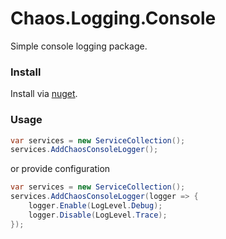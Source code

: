 ﻿# Chaos.Logging.Console
Simple console logging package.  

### Install
Install via [nuget](https://www.nuget.org/packages/VivaVictoria.Chaos.Logging.Console/).

### Usage
```c#
var services = new ServiceCollection();
services.AddChaosConsoleLogger();
```
or provide configuration
```c#
var services = new ServiceCollection();
services.AddChaosConsoleLogger(logger => {
    logger.Enable(LogLevel.Debug);
    logger.Disable(LogLevel.Trace);
});
```